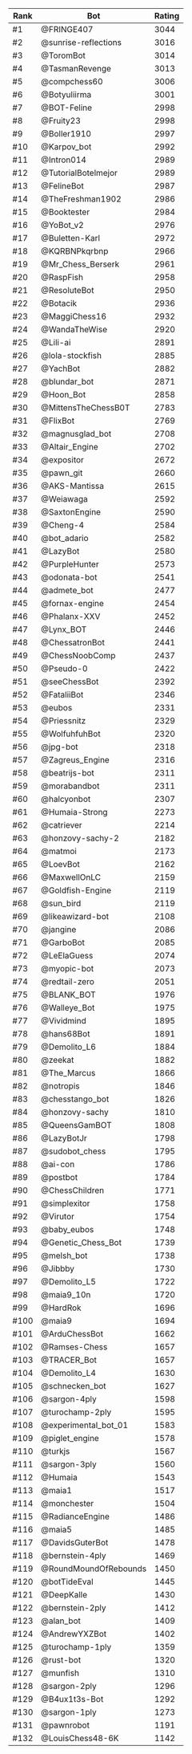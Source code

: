 Rank|Bot|Rating
---|---|---
#1|@FRINGE407|3044
#2|@sunrise-reflections|3016
#3|@ToromBot|3014
#4|@TasmanRevenge|3013
#5|@compchess60|3006
#6|@Botyuliirma|3001
#7|@BOT-Feline|2998
#8|@Fruity23|2998
#9|@Boller1910|2997
#10|@Karpov_bot|2992
#11|@Intron014|2989
#12|@TutorialBotelmejor|2989
#13|@FelineBot|2987
#14|@TheFreshman1902|2986
#15|@Booktester|2984
#16|@YoBot_v2|2976
#17|@Buletten-Karl|2972
#18|@KQRBNPkqrbnp|2966
#19|@Mr_Chess_Berserk|2961
#20|@RaspFish|2958
#21|@ResoluteBot|2950
#22|@Botacik|2936
#23|@MaggiChess16|2932
#24|@WandaTheWise|2920
#25|@Lili-ai|2891
#26|@lola-stockfish|2885
#27|@YachBot|2882
#28|@blundar_bot|2871
#29|@Hoon_Bot|2858
#30|@MittensTheChessB0T|2783
#31|@FlixBot|2769
#32|@magnusglad_bot|2708
#33|@Altair_Engine|2702
#34|@expositor|2672
#35|@pawn_git|2660
#36|@AKS-Mantissa|2615
#37|@Weiawaga|2592
#38|@SaxtonEngine|2590
#39|@Cheng-4|2584
#40|@bot_adario|2582
#41|@LazyBot|2580
#42|@PurpleHunter|2573
#43|@odonata-bot|2541
#44|@admete_bot|2477
#45|@fornax-engine|2454
#46|@Phalanx-XXV|2452
#47|@Lynx_BOT|2446
#48|@ChessatronBot|2441
#49|@ChessNoobComp|2437
#50|@Pseudo-0|2422
#51|@seeChessBot|2392
#52|@FataliiBot|2346
#53|@eubos|2331
#54|@Priessnitz|2329
#55|@WolfuhfuhBot|2320
#56|@jpg-bot|2318
#57|@Zagreus_Engine|2316
#58|@beatrijs-bot|2311
#59|@morabandbot|2311
#60|@halcyonbot|2307
#61|@Humaia-Strong|2273
#62|@catriever|2214
#63|@honzovy-sachy-2|2182
#64|@matmoi|2173
#65|@LoevBot|2162
#66|@MaxwellOnLC|2159
#67|@Goldfish-Engine|2119
#68|@sun_bird|2119
#69|@likeawizard-bot|2108
#70|@jangine|2086
#71|@GarboBot|2085
#72|@LeElaGuess|2074
#73|@myopic-bot|2073
#74|@redtail-zero|2051
#75|@BLANK_BOT|1976
#76|@Walleye_Bot|1975
#77|@Vividmind|1895
#78|@hans68Bot|1891
#79|@Demolito_L6|1884
#80|@zeekat|1882
#81|@The_Marcus|1866
#82|@notropis|1846
#83|@chesstango_bot|1826
#84|@honzovy-sachy|1810
#85|@QueensGamBOT|1808
#86|@LazyBotJr|1798
#87|@sudobot_chess|1795
#88|@ai-con|1786
#89|@postbot|1784
#90|@ChessChildren|1771
#91|@simplexitor|1758
#92|@Virutor|1754
#93|@baby_eubos|1748
#94|@Genetic_Chess_Bot|1739
#95|@melsh_bot|1738
#96|@Jibbby|1730
#97|@Demolito_L5|1722
#98|@maia9_10n|1720
#99|@HardRok|1696
#100|@maia9|1694
#101|@ArduChessBot|1662
#102|@Ramses-Chess|1657
#103|@TRACER_Bot|1657
#104|@Demolito_L4|1630
#105|@schnecken_bot|1627
#106|@sargon-4ply|1598
#107|@turochamp-2ply|1595
#108|@experimental_bot_01|1583
#109|@piglet_engine|1578
#110|@turkjs|1567
#111|@sargon-3ply|1560
#112|@Humaia|1543
#113|@maia1|1517
#114|@monchester|1504
#115|@RadianceEngine|1486
#116|@maia5|1485
#117|@DavidsGuterBot|1478
#118|@bernstein-4ply|1469
#119|@RoundMoundOfRebounds|1450
#120|@botTideEval|1445
#121|@DeepKalle|1430
#122|@bernstein-2ply|1412
#123|@alan_bot|1409
#124|@AndrewYXZBot|1402
#125|@turochamp-1ply|1359
#126|@rust-bot|1320
#127|@munfish|1310
#128|@sargon-2ply|1296
#129|@B4ux1t3s-Bot|1292
#130|@sargon-1ply|1273
#131|@pawnrobot|1191
#132|@LouisChess48-6K|1142
